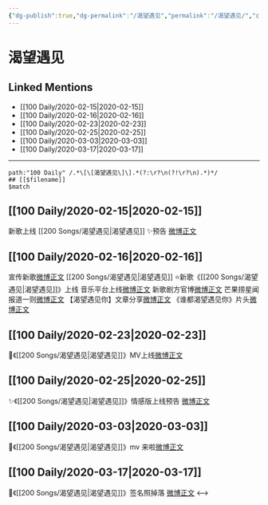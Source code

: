 ```yaml
---
{"dg-publish":true,"dg-permalink":"/渴望遇见","permalink":"/渴望遇见/","created":"2023-04-03T10:28:05.000+08:00","updated":"2023-04-10T15:49:34.000+08:00"}
---
```


# 渴望遇见

## Linked Mentions
- [[100 Daily/2020-02-15\|2020-02-15]]
- [[100 Daily/2020-02-16\|2020-02-16]]
- [[100 Daily/2020-02-23\|2020-02-23]]
- [[100 Daily/2020-02-25\|2020-02-25]]
- [[100 Daily/2020-03-03\|2020-03-03]]
- [[100 Daily/2020-03-17\|2020-03-17]]


---

```expander
path:"100 Daily" /.*\[\[渴望遇见\]\].*(?:\r?\n(?!\r?\n).*)*/
## [[$filename]]
$match
```
## [[100 Daily/2020-02-15\|2020-02-15]]
新歌上线 [[200 Songs/渴望遇见\|渴望遇见]]
✨预告 [微博正文](https://m.weibo.cn/6466290670/4472303968868736)
## [[100 Daily/2020-02-16\|2020-02-16]]
宣传新歌[微博正文](https://m.weibo.cn/6466290670/4472614145884902) [[200 Songs/渴望遇见\|渴望遇见]]
⭐️新歌《[[200 Songs/渴望遇见\|渴望遇见]]》上线
音乐平台上线[微博正文](https://m.weibo.cn/6466290670/4472383077439920)
新歌剧方官博[微博正文](https://m.weibo.cn/6466290670/4472540799975875)
芒果捞星闻报道一则[微博正文](https://m.weibo.cn/6466290670/4472581849289215)
【渴望遇见你】文章分享[微博正文](https://m.weibo.cn/6466290670/4472600077737908)
《谁都渴望遇见你》片头[微博正文](https://m.weibo.cn/6466290670/4472703072903016)
## [[100 Daily/2020-02-23\|2020-02-23]]
🌟《[[200 Songs/渴望遇见\|渴望遇见]]》MV上线[微博正文](https://m.weibo.cn/6466290670/4475199581351064)
## [[100 Daily/2020-02-25\|2020-02-25]]
✨《[[200 Songs/渴望遇见\|渴望遇见]]》情感版上线预告 [微博正文](https://m.weibo.cn/6466290670/4475948965232708)

## [[100 Daily/2020-03-03\|2020-03-03]]
🌿《[[200 Songs/渴望遇见\|渴望遇见]]》mv 来啦[微博正文](https://m.weibo.cn/6466290670/4478429485288125)

## [[100 Daily/2020-03-17\|2020-03-17]]
🎵《[[200 Songs/渴望遇见\|渴望遇见]]》签名照掉落 [微博正文](https://m.weibo.cn/6466290670/4483531008913858)
<-->